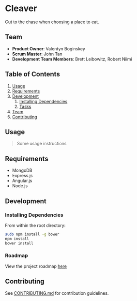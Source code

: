 # Cleaver

<!-- > Pithy project description -->
Cut to the chase when choosing a place to eat.

## Team

  - __Product Owner__: Valentyn Boginskey
  - __Scrum Master__: John Tan
  - __Development Team Members__: Brett Leibowitz, Robert Niimi

## Table of Contents

1. [Usage](#Usage)
1. [Requirements](#requirements)
1. [Development](#development)
    1. [Installing Dependencies](#installing-dependencies)
    1. [Tasks](#tasks)
1. [Team](#team)
1. [Contributing](#contributing)

## Usage

> Some usage instructions

## Requirements

- MongoDB
- Express.js
- Angular.js
- Node.js

## Development

### Installing Dependencies

From within the root directory:

```sh
sudo npm install -g bower
npm install
bower install
```

### Roadmap

View the project roadmap [here](https://github.com/dangerouslobster/dangerouslobster/issues)


## Contributing

See [CONTRIBUTING.md](CONTRIBUTING.md) for contribution guidelines.

